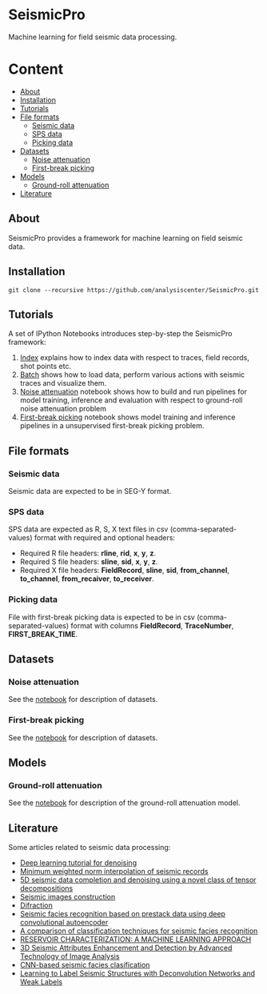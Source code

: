# SeismicPro

Machine learning for field seismic data processing.

Content
=================

* [About](#About)
* [Installation](#Installation)
* [Tutorials](#Tutorials)
* [File formats](#File-formats)
	* [Seismic data](#Seismic-data)
	* [SPS data](#SPS-data)
	* [Picking data](#Picking-data)
* [Datasets](#Datasets)
    * [Noise attenuation](#Noise-attenuation)
    * [First-break picking](#First--break-picking)
* [Models](#Models)
    * [Ground-roll attenuation](#Ground-roll-attenuation)
* [Literature](#Literature)

## About
SeismicPro provides a framework for machine learning on field seismic data.


## Installation

```
git clone --recursive https://github.com/analysiscenter/SeismicPro.git
```
## Tutorials

A set of IPython Notebooks introduces step-by-step the SeismicPro framework:

1. [Index](https://github.com/analysiscenter/SeismicPro/blob/master/tutorials/1.%20Index.ipynb) explains how to index data with respect to traces, field records, shot points etc.
2. [Batch](https://github.com/analysiscenter/SeismicPro/blob/master/tutorials/1.%20Batch.ipynb) shows how to load data, perform various actions with seismic traces and visualize them.
3. [Noise attenuation](https://github.com/analysiscenter/SeismicPro/blob/master/tutorials/3.%20Noise%20attenuation.ipynb) notebook shows how to build and run pipelines for model training, inference and evaluation with respect to ground-roll noise attenuation problem
4. [First-break picking](https://github.com/analysiscenter/SeismicPro/blob/master/tutorials/4.%20First-break%20picking.ipynb) notebook shows model training and inference pipelines in a unsupervised first-break picking problem.


## File formats

### Seismic data

Seismic data are expected to be in SEG-Y format.

### SPS data

SPS data are expected as R, S, X text files in csv (comma-separated-values) format with required and optional headers:
* Required R file headers: **rline**, **rid**, **x**, **y**, **z**.
* Required S file headers: **sline**, **sid**, **x**, **y**, **z**.
* Required X file headers: **FieldRecord**, **sline**, **sid**, **from_channel**, **to_channel**, **from_recaiver**, **to_receiver**.

### Picking data

File with first-break picking data is expected to be in csv (comma-separated-values) format with columns **FieldRecord**, **TraceNumber**, **FIRST_BREAK_TIME**.

## Datasets

### Noise attenuation

See the [notebook](https://github.com/analysiscenter/SeismicPro/blob/master/datasets/noise_attenuation.ipynb) for description of datasets.

### First-break picking

See the [notebook](https://github.com/analysiscenter/SeismicPro/blob/master/datasets/first_break_picking.ipynb) for description of datasets.

## Models

### Ground-roll attenuation

See the [notebook](https://github.com/analysiscenter/SeismicPro/blob/master/models/Ground-roll%20attenuation/model_description.ipynb) for description of the ground-roll attenuation model.


## Literature

Some articles related to seismic data processing:
* [Deep learning tutorial for denoising](https://arxiv.org/pdf/1810.11614.pdf)
* [Minimum weighted norm interpolation of seismic records](https://pdfs.semanticscholar.org/a742/67142fcd14c4c8d19992bd304a80e064d62c.pdf)
* [5D seismic data completion and denoising using a novel class of tensor decompositions](https://dspace.mit.edu/openaccess-disseminate/1721.1/98498)
* [Seismic images construction](http://lserv.deg.gubkin.ru/file.php?file=../../1/dfwikidata/Voskresenskij.JU.N.Postroenie.sejsmicheskih.izobrazhenij.%28M,.RGUNG%29%282006%29%28T%29_GsPs_.pdf)
* [Difraction](https://mospolytech.ru/storage/43ec517d68b6edd3015b3edc9a11367b/files/LRNo93.pdf)
* [Seismic facies recognition based on prestack data using deep convolutional autoencoder](https://arxiv.org/abs/1704.02446)
* [A comparison of classification techniques for seismic facies recognition](http://mcee.ou.edu/aaspi/publications/2015/Tao_Interpretation_1.pdf)
* [RESERVOIR CHARACTERIZATION: A MACHINE
LEARNING APPROACH](https://arxiv.org/pdf/1506.05070)
* [3D Seismic Attributes Enhancement and Detection by
Advanced Technology of Image Analysis](https://tel.archives-ouvertes.fr/tel-00731886/document)
* [CNN-based seismic facies clasification](https://cs230.stanford.edu/projects_spring_2018/reports/8291004.pdf)
* [Learning to Label Seismic Structures with Deconvolution Networks and Weak Labels](http://www.yalaudah.com/assets/files/seg2018.pdf)

